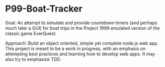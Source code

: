 # P99-Boat-Tracker
Goal: An attempt to simulate and provide countdown timers (and perhaps much later a GUI) for boat trips in the Project 1999 emulated version of the classic game EverQuest.

Approach: Build an object oriented, simple yet complete node.js web app. This project is meant to be a work in progress, with an emphasis on attempting best practices and learning how to develop web apps. It may also try to emphasize TDD.
